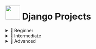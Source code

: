 # <img src="https://www.svgrepo.com/show/353657/django-icon.svg" width="45" height="45" /> Django Projects



<details>
  <summary>🌱 Beginner</summary>
  <ul>
    <li><a href="https://github.com/Eamateli/Django-Projects/tree/main/Beginner/real_estate" target="_blank">Real Estate App</a> ✔️</li>
    <li><a href="https://github.com/Eamateli/CRM_App" target="_blank">CRM App</a> ✔️</li>
    <li><a href="https://github.com/Eamateli/CRM_App" target="_blank">----List</a></li>
    
  </ul>
</details>

<details>
  <summary>🌿 Intermediate</summary>
  <ul>
    <li><a href="https://github.com/Eamateli/E-commerce-Website" target="_blank">Ecom</a> ✔️</li>
    <li><a href="https://github.com/Eamateli/Circle" target="_blank">Circle</a> ✔️</li>
    <li><a href="https://github.com/Eamateli/Online_Marketplace" target="_blank">Bazaar</a> ✔️</li>
    
    
  </ul>
</details>

<details>
  <summary>🌳 Advanced</summary>
  <ul>
    <li><a href="#" target="_blank">Multi-Tenant SaaS Platform</a></li>
    <li><a href="#" target="_blank">Real-time Chat App (Django + Channels)</a></li>
  </ul>
</details>

